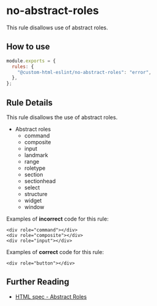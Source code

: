 # no-abstract-roles

This rule disallows use of abstract roles.

## How to use

```js,.eslintrc.js
module.exports = {
  rules: {
    "@custom-html-eslint/no-abstract-roles": "error",
  },
};
```

## Rule Details

This rule disallows the use of abstract roles.

- Abstract roles
  - command
  - composite
  - input
  - landmark
  - range
  - roletype
  - section
  - sectionhead
  - select
  - structure
  - widget
  - window

Examples of **incorrect** code for this rule:

```html,incorrect
<div role="command"></div>
<div role="composite"></div>
<div role="input"></div>
```

Examples of **correct** code for this rule:

```html,correct
<div role="button"></div>
```

## Further Reading

- [HTML spec - Abstract Roles](https://www.w3.org/TR/wai-aria-1.0/roles#abstract_roles)
